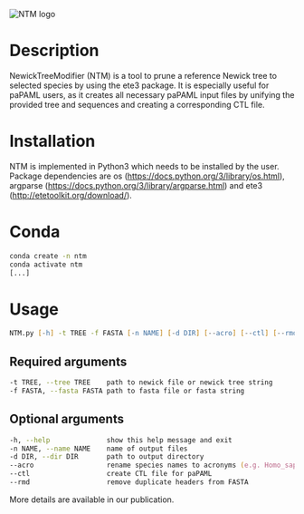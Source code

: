 ![NTM logo](https://github.com/RetroWWU/ntm/blob/main/ntm_logo.tiff)

# Description

NewickTreeModifier (NTM) is a tool to prune a reference Newick tree to selected species by using the ete3 package. It is especially useful for paPAML users, as it creates all necessary paPAML input files by unifying the provided tree and sequences and creating a corresponding CTL file.

# Installation

NTM is implemented in Python3 which needs to be installed by the user.
Package dependencies are os (https://docs.python.org/3/library/os.html), argparse (https://docs.python.org/3/library/argparse.html) and ete3 (http://etetoolkit.org/download/).

# Conda
```zsh
conda create -n ntm
conda activate ntm
[...]
```

# Usage
```zsh
NTM.py [-h] -t TREE -f FASTA [-n NAME] [-d DIR] [--acro] [--ctl] [--rmd]
```
## Required arguments
```zsh
-t TREE, --tree TREE  	path to newick file or newick tree string
-f FASTA, --fasta FASTA	path to fasta file or fasta string
```
## Optional arguments
```zsh
-h, --help            	show this help message and exit
-n NAME, --name NAME  	name of output files
-d DIR, --dir DIR     	path to output directory
--acro                	rename species names to acronyms (e.g. Homo_sapiens → hom_sap)
--ctl                 	create CTL file for paPAML
--rmd                 	remove duplicate headers from FASTA
```

More details are available in our publication.

